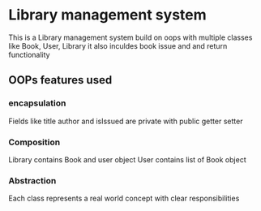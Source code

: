 # Library management system 

This is a Library management system build on oops with multiple classes like Book, User, Library it also inculdes book issue and and return functionality

## OOPs features used

### encapsulation 
Fields like title author and isIssued are private with public getter setter
### Composition
Library contains Book and user object User contains list of Book object
### Abstraction
Each class represents a real world concept with clear responsibilities

